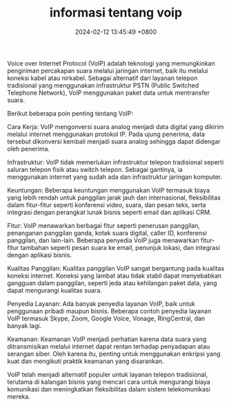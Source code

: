 ﻿---
layout: post
title: "informasi tentang voip"
date: 2024-02-12 13:45:49 +0800
categories: github
---


Voice over Internet Protocol (VoIP) adalah teknologi yang memungkinkan pengiriman percakapan suara melalui jaringan internet, baik itu melalui koneksi kabel atau nirkabel. Sebagai alternatif dari layanan telepon tradisional yang menggunakan infrastruktur PSTN (Public Switched Telephone Network), VoIP menggunakan paket data untuk mentransfer suara.

Berikut beberapa poin penting tentang VoIP:

Cara Kerja: VoIP mengonversi suara analog menjadi data digital yang dikirim melalui internet menggunakan protokol IP. Pada ujung penerima, data tersebut dikonversi kembali menjadi suara analog sehingga dapat didengar oleh penerima.

Infrastruktur: VoIP tidak memerlukan infrastruktur telepon tradisional seperti saluran telepon fisik atau switch telepon. Sebagai gantinya, ia menggunakan internet yang sudah ada dan infrastruktur jaringan komputer.

Keuntungan: Beberapa keuntungan menggunakan VoIP termasuk biaya yang lebih rendah untuk panggilan jarak jauh dan internasional, fleksibilitas dalam fitur-fitur seperti konferensi video, suara, dan pesan teks, serta integrasi dengan perangkat lunak bisnis seperti email dan aplikasi CRM.

Fitur: VoIP menawarkan berbagai fitur seperti penerusan panggilan, penanganan panggilan ganda, kotak suara digital, caller ID, konferensi panggilan, dan lain-lain. Beberapa penyedia VoIP juga menawarkan fitur-fitur tambahan seperti pesan suara ke email, penunjuk lokasi, dan integrasi dengan aplikasi bisnis.

Kualitas Panggilan: Kualitas panggilan VoIP sangat bergantung pada kualitas koneksi internet. Koneksi yang lambat atau tidak stabil dapat menyebabkan gangguan dalam panggilan, seperti jeda atau kehilangan paket data, yang dapat mengurangi kualitas suara.

Penyedia Layanan: Ada banyak penyedia layanan VoIP, baik untuk penggunaan pribadi maupun bisnis. Beberapa contoh penyedia layanan VoIP termasuk Skype, Zoom, Google Voice, Vonage, RingCentral, dan banyak lagi.

Keamanan: Keamanan VoIP menjadi perhatian karena data suara yang ditransmisikan melalui internet dapat rentan terhadap penyadapan atau serangan siber. Oleh karena itu, penting untuk menggunakan enkripsi yang kuat dan mengikuti praktik keamanan yang disarankan.

VoIP telah menjadi alternatif populer untuk layanan telepon tradisional, terutama di kalangan bisnis yang mencari cara untuk mengurangi biaya komunikasi dan meningkatkan fleksibilitas dalam sistem telekomunikasi mereka.






